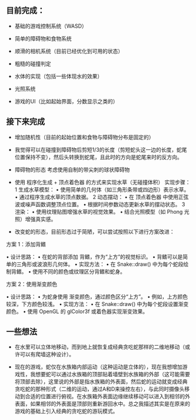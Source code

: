 ## 目前完成：

- 基础的游戏控制系统（WASD）

- 简单的障碍物和食物系统

- 顺滑的相机系统（目前已经优化到可用的状态）

- 粗糙的碰撞判定
  
- 水体的实现（包括一些体现水的效果）
  
- 光照系统
  
- 游戏的UI（比如起始界面，分数显示之类的）
  
## 接下来完成

- 增加随机性（目前的起始位置和食物与障碍物分布是固定的）

- 我觉得可以在碰撞到障碍物后剪短1/3的长度（剪短蛇头这一边的长度，蛇尾位置保持不变），然后头转换到蛇尾，且此时的方向是蛇尾来时的反方向。

- 障碍物的形态
  考虑使用自制的带尖刺的球状障碍物

- 使用 程序化生成 + 顶点着色器 的方式来实现水草（无碰撞体积）
    实现步骤：
    1 生成水草模型：
       • 使用简单的几何体（如三角形条带或四边形）表示水草。
       • 通过程序生成水草的顶点数据。
    2 动态摆动：
       • 在 顶点着色器 中使用正弦波或噪声函数调整顶点位置。
       • 根据时间参数动态更新水草的摆动状态。
    3 渲染：
       • 使用纹理贴图增强水草的视觉效果。
       • 结合光照模型（如 Phong 光照）增强真实感。

- 改变蛇的形态，目前形态过于简陋，可以尝试按照以下进行方案改进：

方案 1：添加背鳍

 • 设计思路：
    • 在蛇的背部添加 背鳍，作为“上方”的视觉标识。
    • 背鳍可以是简单的三角形或波浪形几何体。
 • 实现方法：
    • 在 Snake::draw() 中为每个蛇段绘制背鳍。
    • 使用不同的颜色或纹理区分背鳍和蛇身。

方案 2：使用渐变颜色

 • 设计思路：
    • 为蛇身使用 渐变颜色，通过颜色区分“上方”。
    • 例如，上方颜色较深，下方颜色较浅。
 • 实现方法：
    • 在 Snake::draw() 中为每个蛇段设置渐变颜色。
    • 使用 OpenGL 的 glColor3f 或着色器实现渐变效果。

## 一些想法

- 在水里可以立体地移动，而到地上就恢复成经典贪吃蛇那样的二维地移动（或许可以有爬墙这种设计）。

- 现在的游戏，蛇仅在水族箱内部运动（这种运动是立体的），现在我想增加游戏性，我想要蛇可以通过水族箱的顶部贴着墙壁到水族箱的外部（这可能需要将顶部去除），这里说的外部是指水族箱的外表面，然后蛇的运动就变成经典贪吃蛇的那种形式（二维的运动，通过A和D来操控左右），与此同时摄像头移动到合适的位置进行俯视。在水族箱外表面边缘继续移动可以进入到相邻的外表面，如果相邻的外表面是顶部则重新游回水中。总之我描述其实是在原来的游戏的基础上引入经典的贪吃蛇的游玩模式。